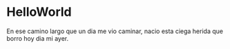 # HelloWorld
En ese camino largo que un dia me vio caminar, nacio esta ciega herida que borro hoy dia mi ayer.
